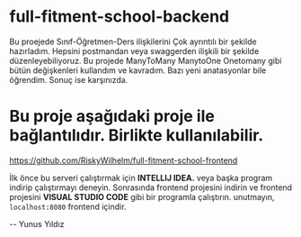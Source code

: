 # full-fitment-school-backend
Bu proejede Sınıf-Öğretmen-Ders ilişkilerini Çok ayrıntılı bir şekilde hazırladım. Hepsini postmandan veya swaggerden ilişkili bir şekilde düzenleyebiliyoruz.
Bu projede ManyToMany ManytoOne Onetomany gibi bütün değişkenleri kullandım ve kavradım. Bazı yeni anatasyonlar bile öğrendim.
Sonuç ise karşınızda.

# Bu proje aşağıdaki proje ile bağlantılıdır. Birlikte kullanılabilir.
https://github.com/RiskyWilhelm/full-fitment-school-frontend

İlk önce bu serveri çalıştırmak için **INTELLIJ IDEA.** veya başka program indirip çalıştırmayı deneyin. Sonrasında frontend projesini indirin ve frontend projesini **VISUAL STUDIO CODE** gibi bir programla çalıştırın. unutmayın, `localhost:8080` frontend içindir.


-- Yunus Yıldız
